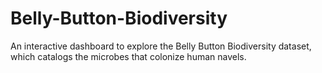 # Belly-Button-Biodiversity
An interactive dashboard to explore the Belly Button Biodiversity dataset, which catalogs the microbes that colonize human navels.
